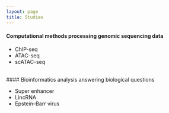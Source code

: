 ```yaml
---
layout: page
title: Studies
---
```


#### Computational methods processing genomic sequencing data

- ChIP-seq
- ATAC-seq
- scATAC-seq

<br>
#### Bioinformatics analysis answering biological questions

- Super enhancer
- LincRNA
- Epstein–Barr virus
 



